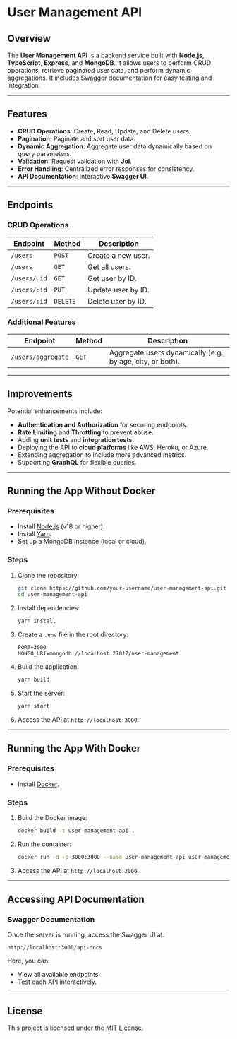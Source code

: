 # **User Management API**

## **Overview**
The **User Management API** is a backend service built with **Node.js**, **TypeScript**, **Express**, and **MongoDB**. It allows users to perform CRUD operations, retrieve paginated user data, and perform dynamic aggregations. It includes Swagger documentation for easy testing and integration.

---

## **Features**
- **CRUD Operations**: Create, Read, Update, and Delete users.
- **Pagination**: Paginate and sort user data.
- **Dynamic Aggregation**: Aggregate user data dynamically based on query parameters.
- **Validation**: Request validation with **Joi**.
- **Error Handling**: Centralized error responses for consistency.
- **API Documentation**: Interactive **Swagger UI**.

---

## **Endpoints**

### **CRUD Operations**
| **Endpoint**   | **Method** | **Description**         |
|-----------------|------------|-------------------------|
| `/users`        | `POST`     | Create a new user.      |
| `/users`        | `GET`      | Get all users.          |
| `/users/:id`    | `GET`      | Get user by ID.         |
| `/users/:id`    | `PUT`      | Update user by ID.      |
| `/users/:id`    | `DELETE`   | Delete user by ID.      |

### **Additional Features**
| **Endpoint**       | **Method** | **Description**                                           |
|---------------------|------------|-----------------------------------------------------------|
| `/users/aggregate`  | `GET`      | Aggregate users dynamically (e.g., by age, city, or both). |

---

## **Improvements**
Potential enhancements include:
- **Authentication and Authorization** for securing endpoints.
- **Rate Limiting** and **Throttling** to prevent abuse.
- Adding **unit tests** and **integration tests**.
- Deploying the API to **cloud platforms** like AWS, Heroku, or Azure.
- Extending aggregation to include more advanced metrics.
- Supporting **GraphQL** for flexible queries.

---

## **Running the App Without Docker**

### **Prerequisites**
- Install [Node.js](https://nodejs.org/) (v18 or higher).
- Install [Yarn](https://yarnpkg.com/).
- Set up a MongoDB instance (local or cloud).

### **Steps**
1. Clone the repository:
   ```bash
   git clone https://github.com/your-username/user-management-api.git
   cd user-management-api
   ```

2. Install dependencies:
   ```bash
   yarn install
   ```

3. Create a `.env` file in the root directory:
   ```plaintext
   PORT=3000
   MONGO_URI=mongodb://localhost:27017/user-management
   ```

4. Build the application:
   ```bash
   yarn build
   ```

5. Start the server:
   ```bash
   yarn start
   ```

6. Access the API at `http://localhost:3000`.

---

## **Running the App With Docker**

### **Prerequisites**
- Install [Docker](https://www.docker.com/).

### **Steps**
1. Build the Docker image:
   ```bash
   docker build -t user-management-api .
   ```

2. Run the container:
   ```bash
   docker run -d -p 3000:3000 --name user-management-api user-management-api
   ```

3. Access the API at `http://localhost:3000`.

---

## **Accessing API Documentation**

### **Swagger Documentation**
Once the server is running, access the Swagger UI at:

```
http://localhost:3000/api-docs
```

Here, you can:
- View all available endpoints.
- Test each API interactively.

---

## **License**
This project is licensed under the [MIT License](LICENSE).